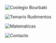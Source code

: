 ![Coolegio Bourbaki](https://github.com/user-attachments/assets/19e00f46-eb4c-4e73-a024-d28007ce1a2b)

![Temario Rudimentos](https://github.com/user-attachments/assets/4170208d-b9f9-47d6-b4d9-5204df4919b5)

![Matematicas](https://github.com/user-attachments/assets/ea867b82-fa88-4d43-a6eb-8b3ef89232d6)

![Contacto](https://github.com/user-attachments/assets/6672246b-5c7a-4994-8123-dc7c5a02c648)
